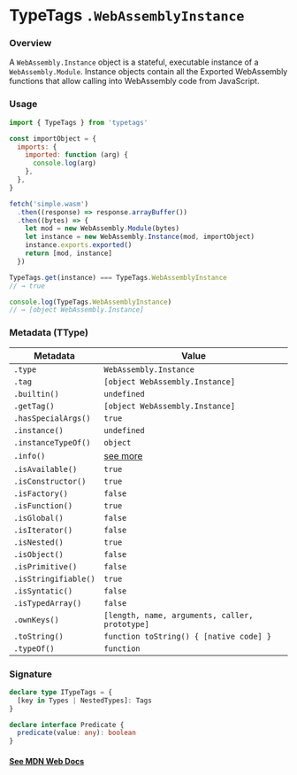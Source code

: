 # TypeTags `.WebAssemblyInstance`

### Overview

A `WebAssembly.Instance` object is a stateful, executable instance of a `WebAssembly.Module`. Instance objects contain all the Exported WebAssembly functions that allow calling into WebAssembly code from JavaScript.

### Usage

```js
import { TypeTags } from 'typetags'

const importObject = {
  imports: {
    imported: function (arg) {
      console.log(arg)
    },
  },
}

fetch('simple.wasm')
  .then((response) => response.arrayBuffer())
  .then((bytes) => {
    let mod = new WebAssembly.Module(bytes)
    let instance = new WebAssembly.Instance(mod, importObject)
    instance.exports.exported()
    return [mod, instance]
  })

TypeTags.get(instance) === TypeTags.WebAssemblyInstance
// → true

console.log(TypeTags.WebAssemblyInstance)
// → [object WebAssembly.Instance]
```

### Metadata (TType)

| Metadata             | Value                                          |
| -------------------- | ---------------------------------------------- |
| `.type`              | `WebAssembly.Instance`                         |
| `.tag`               | `[object WebAssembly.Instance]`                |
| `.builtin()`         | `undefined`                                    |
| `.getTag()`          | `[object WebAssembly.Instance]`                |
| `.hasSpecialArgs()`  | `true`                                         |
| `.instance()`        | `undefined`                                    |
| `.instanceTypeOf()`  | `object`                                       |
| `.info()`            | [see more]()                                   |
| `.isAvailable()`     | `true`                                         |
| `.isConstructor()`   | `true`                                         |
| `.isFactory()`       | `false`                                        |
| `.isFunction()`      | `true`                                         |
| `.isGlobal()`        | `false`                                        |
| `.isIterator()`      | `false`                                        |
| `.isNested()`        | `true`                                         |
| `.isObject()`        | `false`                                        |
| `.isPrimitive()`     | `false`                                        |
| `.isStringifiable()` | `true`                                         |
| `.isSyntatic()`      | `false`                                        |
| `.isTypedArray()`    | `false`                                        |
| `.ownKeys()`         | `[length, name, arguments, caller, prototype]` |
| `.toString()`        | `function toString() { [native code] }`        |
| `.typeOf()`          | `function`                                     |

### Signature

```ts
declare type ITypeTags = {
  [key in Types | NestedTypes]: Tags
}

declare interface Predicate {
  predicate(value: any): boolean
}
```

#### [See MDN Web Docs](https://developer.mozilla.org/en-US/docs/Web/JavaScript/Reference/Global_Objects/WebAssembly/Instance)
